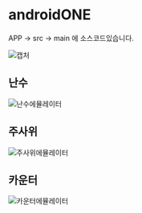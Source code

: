 # androidONE

APP -> src -> main 에 소스코드있습니다.






![캡처](https://user-images.githubusercontent.com/95283879/228783314-0398b67c-f354-4ae3-9599-66b7ddd4f1b1.PNG)



<h2>난수</h2> 





![난수에뮬레이터](https://user-images.githubusercontent.com/95283879/230315384-3386717c-ed4c-4b90-adc5-6545f9aa5461.png)



<h2>주사위</h2> 





![주사위에뮬레이터](https://user-images.githubusercontent.com/95283879/230315403-3ec78eda-093b-4e53-8a74-b9c0b16e5cec.png)





<h2>카운터 </h2> 



![카운터에뮬레이터](https://user-images.githubusercontent.com/95283879/230315411-8cb09a65-a2ff-4add-8cbc-030dae823b50.PNG)
